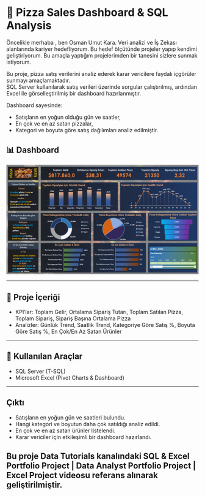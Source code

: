 # 🍕 Pizza Sales Dashboard & SQL Analysis
Öncelikle merhaba , ben Osman Umut Kara. Veri analizi ve İş Zekası alanlarında kariyer hedefliyorum. Bu hedef ölçütünde projeler yapıp kendimi geliştiriyorum.
Bu amaçla yaptığım projelerimden bir tanesini sizlere sunmak istiyorum.

Bu proje, pizza satış verilerini analiz ederek karar vericilere faydalı içgörüler sunmayı amaçlamaktadır.  
SQL Server kullanılarak satış verileri üzerinde sorgular çalıştırılmış, ardından Excel ile görselleştirilmiş bir dashboard hazırlanmıştır.  

Dashboard sayesinde:  
- Satışların en yoğun olduğu gün ve saatler,  
- En çok ve en az satan pizzalar,  
- Kategori ve boyuta göre satış dağılımları analiz edilmiştir.


## 📊 Dashboard
![Pizza Sales Dashboard](pizza_sales_dashboard_screenshot.png)

---

## 📌 Proje İçeriği
- KPI’lar: Toplam Gelir, Ortalama Sipariş Tutarı, Toplam Satılan Pizza, Toplam Sipariş, Sipariş Başına Ortalama Pizza  
- Analizler: Günlük Trend, Saatlik Trend, Kategoriye Göre Satış %, Boyuta Göre Satış %, En Çok/En Az Satan Ürünler  

---

## 🧰 Kullanılan Araçlar
- SQL Server (T-SQL)  
- Microsoft Excel (Pivot Charts & Dashboard)  

---

## Çıktı
- Satışların en yoğun gün ve saatleri bulundu.  
- Hangi kategori ve boyutun daha çok satıldığı analiz edildi.  
- En çok ve en az satan ürünler listelendi.  
- Karar vericiler için etkileşimli bir dashboard hazırlandı.

## Bu proje Data Tutorials kanalındaki SQL & Excel Portfolio Project | Data Analyst Portfolio Project | Excel Project videosu referans alınarak geliştirilmiştir.


